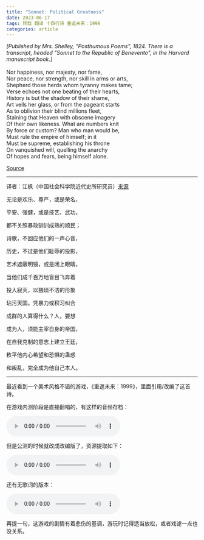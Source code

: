 ```yaml
---
title: "Sonnet: Political Greatness"
date: 2023-06-17
tags: 转载 翻译 十四行诗 重返未来：1999
categories: article
---
```


_\[Published by Mrs. Shelley, "Posthumous Poems", 1824. There is a transcript, headed "Sonnet to the Republic of Benevento", in the Harvard manuscript book.]_\
\
Nor happiness, nor majesty, nor fame,\
Nor peace, nor strength, nor skill in arms or arts,\
Shepherd those herds whom tyranny makes tame;\
Verse echoes not one beating of their hearts,\
History is but the shadow of their shame,\
Art veils her glass, or from the pageant starts\
As to oblivion their blind millions fleet,\
Staining that Heaven with obscene imagery\
Of their own likeness. What are numbers knit\
By force or custom? Man who man would be,\
Must rule the empire of himself; in it\
Must be supreme, establishing his throne\
On vanquished will, quelling the anarchy\
Of hopes and fears, being himself alone.

[Source](https://genius.com/Percy-bysshe-shelley-sonnet-political-greatness-annotated)

---

译者：江枫（中国社会科学院近代史所研究员）[来源](http://www.wxg.org.cn/jzzx/1583.jhtml)

无论是欢乐、尊严，或是荣名，

平安、强健，或是技艺、武功，

都不关照暴政驯训成熟的顺民；

诗歌，不回应他们的一声心音，

历史，不过是他们耻辱的投影，

艺术遮蔽明镜，或是闭上眼睛，

当他们成千百万地盲目飞奔着

投入寂灭，以猥琐不洁的形象

玷污天国。凭暴力或积习纠合

成群的人算得什么？人，要想

成为人，须能主宰自身的帝国，

在自我克制的意志上建立王廷，

敉平他内心希望和恐惧的蛊惑

和叛乱，完全成为他自己本人。

---

最近看到一个美术风格不错的游戏，《重返未来：1999》，里面引用/改编了这首诗。

在游戏内测阶段是直接翻唱的，有这样的音频存档：

<audio controls>
  <source src="/assets/postres/2023-06-17-Percy-bysshe-shelley-sonnet-political-greatness-annotated/bili.m4a">
您的浏览器不支持 audio 元素。
</audio>

但是公测的时候就改成改编版了，资源提取如下：

<audio controls>
  <source src="/assets/postres/2023-06-17-Percy-bysshe-shelley-sonnet-political-greatness-annotated/770913_1.wav">
您的浏览器不支持 audio 元素。
</audio>

还有无歌词的版本：

<audio controls>
  <source src="/assets/postres/2023-06-17-Percy-bysshe-shelley-sonnet-political-greatness-annotated/753105343_1.wav">
您的浏览器不支持 audio 元素。
</audio>

再提一句，这游戏的剧情有着悲伤的基调，游玩时记得适当放松，或者戏谑一点也没关系。
